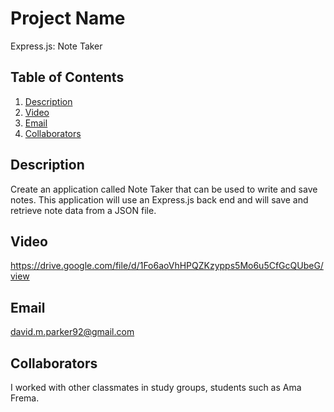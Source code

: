  # Project Name
  Express.js: Note Taker
  
  ## Table of Contents
  1. [Description](#description)
  2. [Video](#video)
  3. [Email](#email)
  4. [Collaborators](#collaborators)
  
  ## Description
 Create an application called Note Taker that can be used to write and save notes. This application will use an Express.js back end and will save and retrieve note data from a JSON file.

  ## Video
  https://drive.google.com/file/d/1Fo6aoVhHPQZKzypps5Mo6u5CfGcQUbeG/view

  ## Email
  david.m.parker92@gmail.com


  ## Collaborators
  I worked with other classmates in study groups, students such as Ama Frema.